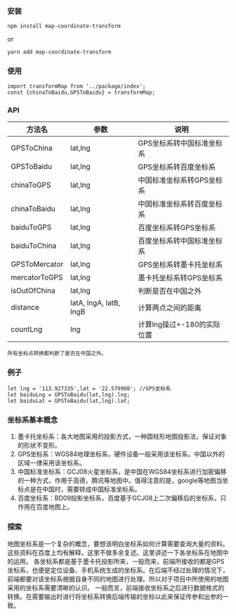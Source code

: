 <!--
 * @Author: liujinyuan
 * @Date: 2020-09-09 16:22:17
 * @LastEditors: liujinyuan
 * @LastEditTime: 2020-10-29 09:42:25
 * @FilePath: \map-transform\README.md
-->
### 安装
```
npm install map-coordinate-transform
```
or
```
yarn add map-coordinate-transform
```

### 使用
```
import transformMap from '../package/index';
const {chinaToBaidu,GPSToBaidu} = transformMap;
```

### API
| 方法名 | 参数 | 说明 |
| ---- | ---- | ---- |
| GPSToChina | lat,lng | GPS坐标系转中国标准坐标系 |
| GPSToBaidu | lat,lng | GPS坐标系转百度坐标系 |
| chinaToGPS | lat,lng | 中国标准坐标系转GPS坐标系 |
| chinaToBaidu | lat,lng | 中国标准坐标系转百度坐标系 |
| baiduToGPS | lat,lng | 百度坐标系转GPS坐标系 |
| baiduToChina | lat,lng | 百度坐标系转中国标准坐标系 |
| GPSToMercator | lat,lng | GPS坐标系转墨卡托坐标系 |
| mercatorToGPS | lat,lng | 墨卡托坐标系转GPS坐标系 |
| isOutOfChina | lat,lng | 判断是否在中国之外 |
| distance | latA, lngA, latB, lngB | 计算两点之间的距离 |
| countLng | lng | 计算lng操过+-180的实际位置 |
`所有坐标点转换都判断了是否在中国之外。`

### 例子
```
let lng = '113.927335',lat = '22.579908'; //GPS坐标系
let baiduLng = GPSToBaidu(lat,lng).lng;
let baiduLat = GPSToBaidu(lat,lng).lat;
```

### 坐标系基本概念
1. 墨卡托坐标系：各大地图采用的投影方式，一种圆柱形地图投影法，保证对象的形状不变形。
2. GPS坐标系：WGS84地理坐标系，硬件设备一般采用该坐标系。中国以外的区域一律采用该坐标系。
3. 中国标准坐标系：GCJ08火星坐标系，是中国在WGS84坐标系进行加密偏移的一种方式，作用于高德，腾讯等地图中。值得注意的是，google等地图当坐标点是在中国时，需要转成中国标准坐标系。
4. 百度坐标系：BD09投影坐标系，百度基于GCJ08上二次偏移后的坐标系，只作用在百度地图上。

### 探索
地图坐标系是一个复杂的概念，要想该明白坐标系如何计算需要查询大量的资料。这些资料在百度上均有解释，这里不做多余复述。这里讲述一下各坐标系在地图中的运用。 
各坐标系都是基于墨卡托投影所来，一般而来，前端所接收的都是GPS坐标系，也便是定位设备、手机系统生成的坐标系。在后端不经过处理的情况下，前端都要对该坐标系根据自身不同的地图进行处理。所以对于项目中所使用的地图采用的坐标系需要清晰的认识。 
一般而言，前端接收坐标系之后进行数据格式的转换。在需要输出时进行将坐标系转换后端传输的坐标以此来保证传参和出参的一致。



